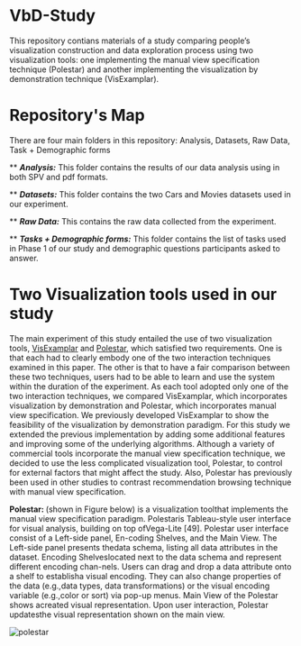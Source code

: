 # VbD-Study
This repository contians materials of a study comparing people’s visualization construction and data exploration process using two visualization tools: one implementing the manual view specification technique (Polestar) and another implementing the visualization by demonstration technique (VisExamplar).

# Repository's Map
There are four main folders in this repository: Analysis, Datasets, Raw Data, Task + Demographic forms

** ***Analysis:*** 
This folder contains the results of our data analysis using in both SPV and pdf formats.

** ***Datasets:*** 
This folder contains the two Cars and Movies datasets used in our experiment.

** ***Raw Data:*** 
This contains the raw data collected from the experiment. 

** ***Tasks + Demographic forms:*** 
This folder contains the list of tasks used in Phase 1 of our study and demographic questions participants asked to answer.

# Two Visualization tools used in our study

The main experiment of this study entailed the use of two visualization tools, <a href="https://github.com/BahadorSaket/VbD">VisExamplar</a> and <a href="https://github.com/vega/polestar">Polestar</a>, which satisfied two requirements. One is that each had to clearly embody one of the two interaction techniques examined in this paper. The other is that to have a fair comparison between these two techniques, users had to be able to learn and use the system within the duration of the experiment. As each tool adopted only one of the two interaction techniques, we compared VisExamplar, which incorporates visualization by demonstration and Polestar, which incorporates manual view specification. We previously developed VisExamplar to show the feasibility of the visualization by demonstration paradigm. For this study we extended the previous implementation by adding some additional features and improving some of the underlying algorithms. Although a variety of commercial tools incorporate the manual view specification technique, we decided to use the less complicated visualization tool, Polestar, to control for external factors that might affect the study. Also, Polestar has previously been used in other studies to contrast recommendation browsing technique with manual view specification.


<strong>Polestar: </strong> (shown in Figure  below) is a visualization toolthat implements the manual view specification  paradigm.   Polestaris Tableau-style user interface for visual analysis, building on top ofVega-Lite [49]. Polestar user interface consist of a Left-side panel, En-coding Shelves, and the Main View. The Left-side panel presents thedata schema, listing all data attributes in the dataset. Encoding Shelveslocated next to the data schema and represent different encoding chan-nels. Users can drag and drop a data attribute onto a shelf to establisha visual encoding. They can also change properties of the data (e.g.,data types, data transformations) or the visual encoding variable (e.g.,color or sort) via pop-up menus. Main View of the Polestar shows acreated visual representation.  Upon user interaction, Polestar updatesthe visual representation shown on the main view.

![polestar](https://cloud.githubusercontent.com/assets/4343770/24326749/cfbf6ad0-118b-11e7-8d13-9c40c51edbe4.png) 
